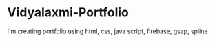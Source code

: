 # Vidyalaxmi-Portfolio
I'm creating portfolio using html, css,  java script, firebase, gsap, spline
